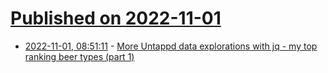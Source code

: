 # [Published on 2022-11-01](index.md)

* [2022-11-01, 08:51:11](https://lobste.rs/s/9xyxjh/more_untappd_data_explorations_with_jq_my) - [More Untappd data explorations with jq - my top ranking beer types (part 1)](https://qmacro.org/blog/posts/2022/10/30/more-untappd-data-explorations-with-jq-my-top-ranking-beer-types-(part-1)/)
